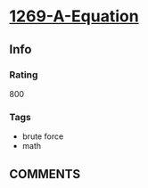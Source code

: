 # [1269-A-Equation](https://codeforces.com/problemset/problem/1269/A)

## Info

### Rating

800

### Tags

- brute force
- math

## __COMMENTS__

> 
